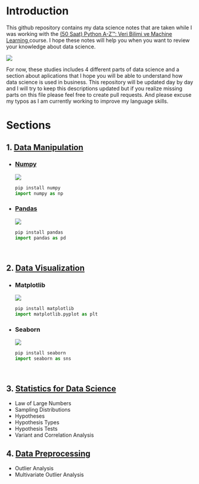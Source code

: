 # **Introduction**

This github repository contains my data science notes that are taken while I was working with the [(50 Saat) Python A-Z™: Veri Bilimi ve Machine Learning
](https://www.udemy.com/course/python-egitimi/) course. I hope these notes will help you when you want to review your knowledge about data science.


![](https://www.dataquest.io/wp-content/uploads/2019/05/what-is-data-science-1.jpg)

For now, these studies includes 4 different parts of data science and a section about aplications that I hope you will be able to understand how data science is used in business. This repository will be updated day by day and I will try to keep this descriptions updated but if you realize missing parts on this file please feel free to create pull requests. And please excuse my typos as I am currently working to improve my language skills.

# **Sections**

## **1. [Data Manipulation](https://github.com/urunsiyabend/My-Data-Science-Studies/tree/master/Data%20Manipulation)**
- ### [Numpy](https://github.com/urunsiyabend/My-Data-Science-Studies/tree/master/Data%20Manipulation/NumPy)

    ![](https://miro.medium.com/max/962/1*z9cCJjs9lD_9zdSDUUJ9nw.png)
    
    ```python
    pip install numpy
    import numpy as np
    ```
- ### [Pandas](https://github.com/urunsiyabend/My-Data-Science-Studies/tree/master/Data%20Manipulation/Pandas)
    ![](https://yavuz.github.io/assets/img/numpy_ve_pandas3.png)
    ```python
    pip install pandas
    import pandas as pd
    ```
<br>

## 2. **[Data Visualization](https://github.com/urunsiyabend/My-Data-Science-Studies/tree/master/Data%20Manipulation/Pandas)**
- ### Matplotlib
    
    ![](https://matplotlib.org/stable/_static/logo2.svg)

    ```python
    pip install matplotlib
    import matplotlib.pyplot as plt
    ```
- ### Seaborn
    
    ![](https://seaborn.pydata.org/_static/logo-wide-lightbg.svg)

    ```python
    pip install seaborn
    import seaborn as sns
    ```

<br>

## 3. **[Statistics for Data Science](https://github.com/urunsiyabend/My-Data-Science-Studies/tree/master/Statistics%20for%20Data%20Science)**
- Law of Large Numbers
- Sampling Distributions
- Hypotheses
- Hypothesis Types
- Hypothesis Tests
- Variant and Correlation Analysis

## 4. **[Data Preprocessing](https://github.com/urunsiyabend/My-Data-Science-Studies/tree/master/Data%20Preprocessing)**
- Outlier Analysis
- Multivariate Outlier Analysis